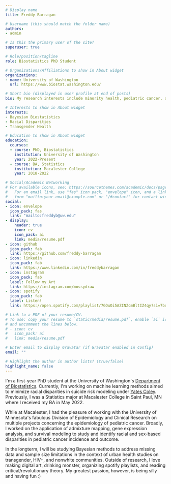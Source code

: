 ```yaml
---
# Display name
title: Freddy Barragan

# Username (this should match the folder name)
authors:
- admin

# Is this the primary user of the site?
superuser: true

# Role/position/tagline
role: Biostatistics PhD Student

# Organizations/Affiliations to show in About widget
organizations:
- name: University of Washington
  url: https://www.biostat.washington.edu/

# Short bio (displayed in user profile at end of posts)
bio: My research interests include minority health, pediatric cancer, and bayesian biostatistics

# Interests to show in About widget
interests:
- Bayesian Biostatistics
- Racial Disparities
- Transgender Health

# Education to show in About widget
education:
  courses:
  - course: PhD, Biostatistics
    institution: University of Washington
    year: 2022-Present
  - course: BA, Statistics
    institution: Macalester College
    year: 2018-2022

# Social/Academic Networking
# For available icons, see: https://sourcethemes.com/academic/docs/page-builder/#icons
#   For an email link, use "fas" icon pack, "envelope" icon, and a link in the
#   form "mailto:your-email@example.com" or "/#contact" for contact widget.
social:
- icon: envelope
  icon_pack: fas
  link: "mailto:freddyb@uw.edu"
- display:
    header: true
    icon: cv
    icon_pack: ai
    link: media/resume.pdf
- icon: github
  icon_pack: fab
  link: https://github.com/freddy-barragan
- icon: linkedin
  icon_pack: fab
  link: https://www.linkedin.com/in/freddybarragan
- icon: instagram
  icon_pack: fab
  label: Follow my Art
  link: https://instagram.com/mossydraw
- icon: spotify
  icon_pack: fab
  label: Listen!
  link: https://open.spotify.com/playlist/7GOuOi5AZINZcmBltIZ4qy?si=7bd9bd87bfc0402a

# Link to a PDF of your resume/CV.
# To use: copy your resume to `static/media/resume.pdf`, enable `ai` icons in `params.toml`, 
# and uncomment the lines below.
# - icon: cv
#   icon_pack: ai
#   link: media/resume.pdf

# Enter email to display Gravatar (if Gravatar enabled in Config)
email: ""

# Highlight the author in author lists? (true/false)
highlight_name: false
---
```


I'm a first-year PhD student at the University of Washington's [Department of Biostatistics](https://www.biostat.washington.edu/). Currently, I'm working on machine learning methods aimed to minimize racial disparities in suicide risk modeling under [Yates Coley](https://www.biostat.washington.edu/people/r-coley). Previously, I was a Statistics major at Macalester College in Saint Paul, MN where I received my BA in May 2022.

While at Macalester, I had the pleasure of working with the University of Minnesota's fabulous Division of Epidemiology and Clinical Research on multiple projects concerning the epidemiology of pediatric cancer. Broadly, I worked on the application of admixture mapping, gene expression analysis, and survival modeling to study and identify racial and sex-based disparities in pediatric cancer incidence and outcome.

In the longterm, I will be studying Bayesian methods to address missing data and sample size limitations in the context of urban health studies on transgender, HIV+, and nonwhite communities. Outside of research, I love making digital art, drinking monster, organizing spotify playlists, and reading critical/revolutionary theory. My greatest passion, however, is being silly and having fun :)

